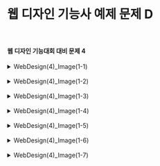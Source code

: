 <h1>웹 디자인 기능사 예제 문제 D</h1><br>
<h4>웹 디자인 기능대회 대비 문제 4</h4>
<details>
  <summary>WebDesign(4)_Image(1-1)</summary>
  문제 4-1 (서울구석구석 Image 4-1)
  
  ![image](https://github.com/user-attachments/assets/5633828d-981e-4d48-b4c5-ed1441ffb03b)
</details>
<br>
<details>
  <summary>WebDesign(4)_Image(1-2)</summary>
  문제 4-2 (서울구석구석 Image 4-2)
  
  ![image](https://github.com/user-attachments/assets/c7946543-b417-4ec3-b360-2bfa7c03cba7)
</details>
<br>
<details>
  <summary>WebDesign(4)_Image(1-3)</summary>
  문제 4-3 (서울구석구석 Image 4-3)
  
  ![image](https://github.com/user-attachments/assets/4c77d423-08e2-4c99-ae11-8bea5be20ea0)
</details>
<br>
<details>
  <summary>WebDesign(4)_Image(1-4)</summary>
  문제 4-4 (서울구석구석 Image 4-4)
  
  ![image](https://github.com/user-attachments/assets/9ab74f77-0416-47bf-9f20-9ba73457dcc4)
</details>
<br>
<details>
  <summary>WebDesign(4)_Image(1-5)</summary>
  문제4-5 (서울구석구석 Image 4-5)
  
  ![image](https://github.com/user-attachments/assets/8343808a-36fe-40ec-9e5b-12af3206b2f7)
</details>
<br>
<details>
  <summary>WebDesign(4)_Image(1-6)</summary>
  문제4-6 (서울구석구석 Image 4-6)
  
  ![image](https://github.com/user-attachments/assets/903aa71c-5cbb-4b27-9782-cd22f1a02a25)
</details>
<br>
<details>
  <summary>WebDesign(4)_Image(1-7)</summary>
  문제4-7 (서울구석구석 Image 4-7)
  
  ![image](https://github.com/user-attachments/assets/e6849018-bde3-4e31-a717-33284829f099)
</details>
